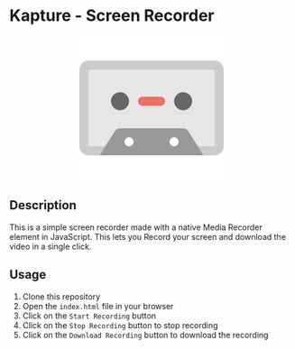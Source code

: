 # Kapture - Screen Recorder

<p align='center'>
<img src='./favicon.png' alt='favicon' />
</p>

## Description

This is a simple screen recorder made with a native Media Recorder element in JavaScript. This lets you Record your screen and download the video in a single click.

## Usage

1. Clone this repository
2. Open the `index.html` file in your browser
3. Click on the `Start Recording` button
4. Click on the `Stop Recording` button to stop recording
5. Click on the `Download Recording` button to download the recording
